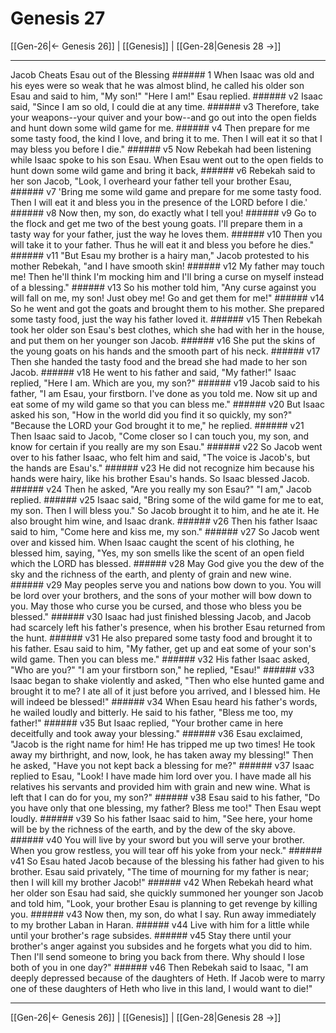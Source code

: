 # Genesis 27

[[Gen-26|← Genesis 26]] | [[Genesis]] | [[Gen-28|Genesis 28 →]]
***

Jacob Cheats Esau out of the Blessing ###### 1 When Isaac was old and his eyes were so weak that he was almost blind, he called his older son Esau and said to him, "My son!" "Here I am!" Esau replied. ###### v2 Isaac said, "Since I am so old, I could die at any time. ###### v3 Therefore, take your weapons--your quiver and your bow--and go out into the open fields and hunt down some wild game for me. ###### v4 Then prepare for me some tasty food, the kind I love, and bring it to me. Then I will eat it so that I may bless you before I die." ###### v5 Now Rebekah had been listening while Isaac spoke to his son Esau. When Esau went out to the open fields to hunt down some wild game and bring it back, ###### v6 Rebekah said to her son Jacob, "Look, I overheard your father tell your brother Esau, ###### v7 'Bring me some wild game and prepare for me some tasty food. Then I will eat it and bless you in the presence of the LORD before I die.' ###### v8 Now then, my son, do exactly what I tell you! ###### v9 Go to the flock and get me two of the best young goats. I'll prepare them in a tasty way for your father, just the way he loves them. ###### v10 Then you will take it to your father. Thus he will eat it and bless you before he dies." ###### v11 "But Esau my brother is a hairy man," Jacob protested to his mother Rebekah, "and I have smooth skin! ###### v12 My father may touch me! Then he'll think I'm mocking him and I'll bring a curse on myself instead of a blessing." ###### v13 So his mother told him, "Any curse against you will fall on me, my son! Just obey me! Go and get them for me!" ###### v14 So he went and got the goats and brought them to his mother. She prepared some tasty food, just the way his father loved it. ###### v15 Then Rebekah took her older son Esau's best clothes, which she had with her in the house, and put them on her younger son Jacob. ###### v16 She put the skins of the young goats on his hands and the smooth part of his neck. ###### v17 Then she handed the tasty food and the bread she had made to her son Jacob. ###### v18 He went to his father and said, "My father!" Isaac replied, "Here I am. Which are you, my son?" ###### v19 Jacob said to his father, "I am Esau, your firstborn. I've done as you told me. Now sit up and eat some of my wild game so that you can bless me." ###### v20 But Isaac asked his son, "How in the world did you find it so quickly, my son?" "Because the LORD your God brought it to me," he replied. ###### v21 Then Isaac said to Jacob, "Come closer so I can touch you, my son, and know for certain if you really are my son Esau." ###### v22 So Jacob went over to his father Isaac, who felt him and said, "The voice is Jacob's, but the hands are Esau's." ###### v23 He did not recognize him because his hands were hairy, like his brother Esau's hands. So Isaac blessed Jacob. ###### v24 Then he asked, "Are you really my son Esau?" "I am," Jacob replied. ###### v25 Isaac said, "Bring some of the wild game for me to eat, my son. Then I will bless you." So Jacob brought it to him, and he ate it. He also brought him wine, and Isaac drank. ###### v26 Then his father Isaac said to him, "Come here and kiss me, my son." ###### v27 So Jacob went over and kissed him. When Isaac caught the scent of his clothing, he blessed him, saying, "Yes, my son smells like the scent of an open field which the LORD has blessed. ###### v28 May God give you the dew of the sky and the richness of the earth, and plenty of grain and new wine. ###### v29 May peoples serve you and nations bow down to you. You will be lord over your brothers, and the sons of your mother will bow down to you. May those who curse you be cursed, and those who bless you be blessed." ###### v30 Isaac had just finished blessing Jacob, and Jacob had scarcely left his father's presence, when his brother Esau returned from the hunt. ###### v31 He also prepared some tasty food and brought it to his father. Esau said to him, "My father, get up and eat some of your son's wild game. Then you can bless me." ###### v32 His father Isaac asked, "Who are you?" "I am your firstborn son," he replied, "Esau!" ###### v33 Isaac began to shake violently and asked, "Then who else hunted game and brought it to me? I ate all of it just before you arrived, and I blessed him. He will indeed be blessed!" ###### v34 When Esau heard his father's words, he wailed loudly and bitterly. He said to his father, "Bless me too, my father!" ###### v35 But Isaac replied, "Your brother came in here deceitfully and took away your blessing." ###### v36 Esau exclaimed, "Jacob is the right name for him! He has tripped me up two times! He took away my birthright, and now, look, he has taken away my blessing!" Then he asked, "Have you not kept back a blessing for me?" ###### v37 Isaac replied to Esau, "Look! I have made him lord over you. I have made all his relatives his servants and provided him with grain and new wine. What is left that I can do for you, my son?" ###### v38 Esau said to his father, "Do you have only that one blessing, my father? Bless me too!" Then Esau wept loudly. ###### v39 So his father Isaac said to him, "See here, your home will be by the richness of the earth, and by the dew of the sky above. ###### v40 You will live by your sword but you will serve your brother. When you grow restless, you will tear off his yoke from your neck." ###### v41 So Esau hated Jacob because of the blessing his father had given to his brother. Esau said privately, "The time of mourning for my father is near; then I will kill my brother Jacob!" ###### v42 When Rebekah heard what her older son Esau had said, she quickly summoned her younger son Jacob and told him, "Look, your brother Esau is planning to get revenge by killing you. ###### v43 Now then, my son, do what I say. Run away immediately to my brother Laban in Haran. ###### v44 Live with him for a little while until your brother's rage subsides. ###### v45 Stay there until your brother's anger against you subsides and he forgets what you did to him. Then I'll send someone to bring you back from there. Why should I lose both of you in one day?" ###### v46 Then Rebekah said to Isaac, "I am deeply depressed because of the daughters of Heth. If Jacob were to marry one of these daughters of Heth who live in this land, I would want to die!"

***
[[Gen-26|← Genesis 26]] | [[Genesis]] | [[Gen-28|Genesis 28 →]]
